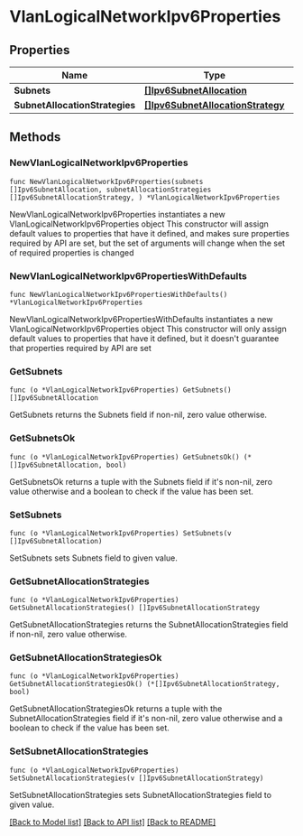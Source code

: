 # VlanLogicalNetworkIpv6Properties

## Properties

Name | Type | Description | Notes
------------ | ------------- | ------------- | -------------
**Subnets** | [**[]Ipv6SubnetAllocation**](Ipv6SubnetAllocation.md) |  | 
**SubnetAllocationStrategies** | [**[]Ipv6SubnetAllocationStrategy**](Ipv6SubnetAllocationStrategy.md) |  | 

## Methods

### NewVlanLogicalNetworkIpv6Properties

`func NewVlanLogicalNetworkIpv6Properties(subnets []Ipv6SubnetAllocation, subnetAllocationStrategies []Ipv6SubnetAllocationStrategy, ) *VlanLogicalNetworkIpv6Properties`

NewVlanLogicalNetworkIpv6Properties instantiates a new VlanLogicalNetworkIpv6Properties object
This constructor will assign default values to properties that have it defined,
and makes sure properties required by API are set, but the set of arguments
will change when the set of required properties is changed

### NewVlanLogicalNetworkIpv6PropertiesWithDefaults

`func NewVlanLogicalNetworkIpv6PropertiesWithDefaults() *VlanLogicalNetworkIpv6Properties`

NewVlanLogicalNetworkIpv6PropertiesWithDefaults instantiates a new VlanLogicalNetworkIpv6Properties object
This constructor will only assign default values to properties that have it defined,
but it doesn't guarantee that properties required by API are set

### GetSubnets

`func (o *VlanLogicalNetworkIpv6Properties) GetSubnets() []Ipv6SubnetAllocation`

GetSubnets returns the Subnets field if non-nil, zero value otherwise.

### GetSubnetsOk

`func (o *VlanLogicalNetworkIpv6Properties) GetSubnetsOk() (*[]Ipv6SubnetAllocation, bool)`

GetSubnetsOk returns a tuple with the Subnets field if it's non-nil, zero value otherwise
and a boolean to check if the value has been set.

### SetSubnets

`func (o *VlanLogicalNetworkIpv6Properties) SetSubnets(v []Ipv6SubnetAllocation)`

SetSubnets sets Subnets field to given value.


### GetSubnetAllocationStrategies

`func (o *VlanLogicalNetworkIpv6Properties) GetSubnetAllocationStrategies() []Ipv6SubnetAllocationStrategy`

GetSubnetAllocationStrategies returns the SubnetAllocationStrategies field if non-nil, zero value otherwise.

### GetSubnetAllocationStrategiesOk

`func (o *VlanLogicalNetworkIpv6Properties) GetSubnetAllocationStrategiesOk() (*[]Ipv6SubnetAllocationStrategy, bool)`

GetSubnetAllocationStrategiesOk returns a tuple with the SubnetAllocationStrategies field if it's non-nil, zero value otherwise
and a boolean to check if the value has been set.

### SetSubnetAllocationStrategies

`func (o *VlanLogicalNetworkIpv6Properties) SetSubnetAllocationStrategies(v []Ipv6SubnetAllocationStrategy)`

SetSubnetAllocationStrategies sets SubnetAllocationStrategies field to given value.



[[Back to Model list]](../README.md#documentation-for-models) [[Back to API list]](../README.md#documentation-for-api-endpoints) [[Back to README]](../README.md)


